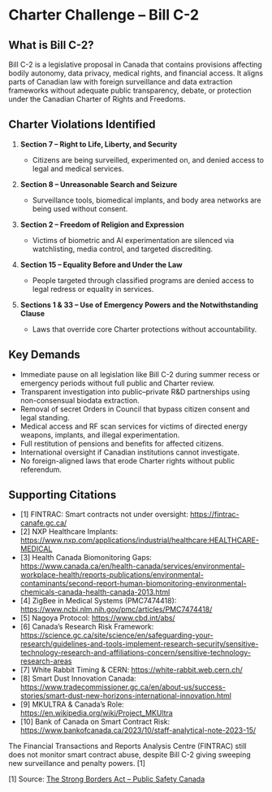 # Charter Challenge – Bill C-2

## What is Bill C-2?

Bill C-2 is a legislative proposal in Canada that contains provisions affecting bodily autonomy, data privacy, medical rights, and financial access. It aligns parts of Canadian law with foreign surveillance and data extraction frameworks without adequate public transparency, debate, or protection under the Canadian Charter of Rights and Freedoms.

## Charter Violations Identified

1. **Section 7 – Right to Life, Liberty, and Security**
   - Citizens are being surveilled, experimented on, and denied access to legal and medical services.

2. **Section 8 – Unreasonable Search and Seizure**
   - Surveillance tools, biomedical implants, and body area networks are being used without consent.

3. **Section 2 – Freedom of Religion and Expression**
   - Victims of biometric and AI experimentation are silenced via watchlisting, media control, and targeted discrediting.

4. **Section 15 – Equality Before and Under the Law**
   - People targeted through classified programs are denied access to legal redress or equality in services.

5. **Sections 1 & 33 – Use of Emergency Powers and the Notwithstanding Clause**
   - Laws that override core Charter protections without accountability.

## Key Demands

- Immediate pause on all legislation like Bill C-2 during summer recess or emergency periods without full public and Charter review.
- Transparent investigation into public–private R&D partnerships using non-consensual biodata extraction.
- Removal of secret Orders in Council that bypass citizen consent and legal standing.
- Medical access and RF scan services for victims of directed energy weapons, implants, and illegal experimentation.
- Full restitution of pensions and benefits for affected citizens.
- International oversight if Canadian institutions cannot investigate.
- No foreign-aligned laws that erode Charter rights without public referendum.

## Supporting Citations

- [1] FINTRAC: Smart contracts not under oversight: https://fintrac-canafe.gc.ca/
- [2] NXP Healthcare Implants: https://www.nxp.com/applications/industrial/healthcare:HEALTHCARE-MEDICAL
- [3] Health Canada Biomonitoring Gaps: https://www.canada.ca/en/health-canada/services/environmental-workplace-health/reports-publications/environmental-contaminants/second-report-human-biomonitoring-environmental-chemicals-canada-health-canada-2013.html
- [4] ZigBee in Medical Systems (PMC7474418): https://www.ncbi.nlm.nih.gov/pmc/articles/PMC7474418/
- [5] Nagoya Protocol: https://www.cbd.int/abs/
- [6] Canada’s Research Risk Framework: https://science.gc.ca/site/science/en/safeguarding-your-research/guidelines-and-tools-implement-research-security/sensitive-technology-research-and-affiliations-concern/sensitive-technology-research-areas
- [7] White Rabbit Timing & CERN: https://white-rabbit.web.cern.ch/
- [8] Smart Dust Innovation Canada: https://www.tradecommissioner.gc.ca/en/about-us/success-stories/smart-dust-new-horizons-international-innovation.html
- [9] MKULTRA & Canada’s Role: https://en.wikipedia.org/wiki/Project_MKUltra
- [10] Bank of Canada on Smart Contract Risk: https://www.bankofcanada.ca/2023/10/staff-analytical-note-2023-15/

The Financial Transactions and Reports Analysis Centre (FINTRAC) still does not monitor smart contract abuse, despite Bill C-2 giving sweeping new surveillance and penalty powers. [1]

[1] Source: [The Strong Borders Act – Public Safety Canada](https://www.canada.ca/en/public-safety-canada/news/2025/06/the-strong-borders-act---government-of-canada-strengthens-border-security.html)
